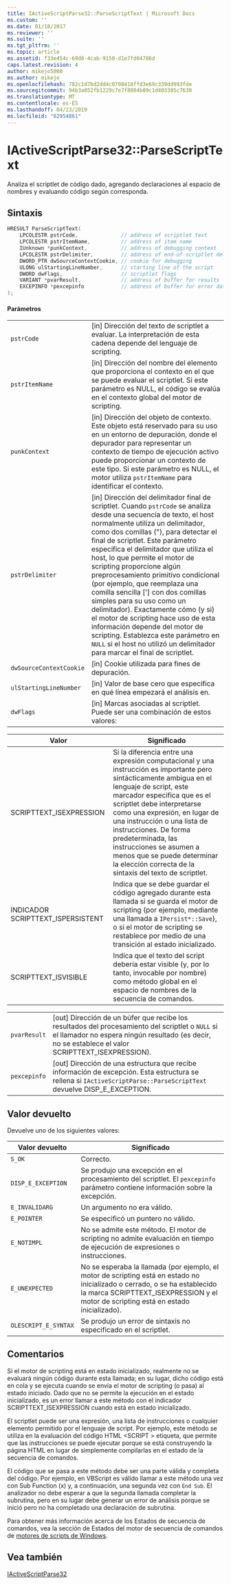 ```yaml
---
title: IActiveScriptParse32::ParseScriptText | Microsoft Docs
ms.custom: ''
ms.date: 01/18/2017
ms.reviewer: ''
ms.suite: ''
ms.tgt_pltfrm: ''
ms.topic: article
ms.assetid: f33e454c-69d8-4cab-9150-d1e7fd04786d
caps.latest.revision: 4
author: mikejo5000
ms.author: mikejo
ms.openlocfilehash: 782c1d7bd2dd4c0708418ffd3e69c339dd993fde
ms.sourcegitcommit: 94b3a052fb1229c7e7f8804b09c1d403385c7630
ms.translationtype: MT
ms.contentlocale: es-ES
ms.lasthandoff: 04/23/2019
ms.locfileid: "62954861"
---
```

# <a name="iactivescriptparse32parsescripttext"></a>IActiveScriptParse32::ParseScriptText
Analiza el scriptlet de código dado, agregando declaraciones al espacio de nombres y evaluando código según corresponda.  
  
## <a name="syntax"></a>Sintaxis  
  
```cpp
HRESULT ParseScriptText(  
    LPCOLESTR pstrCode,              // address of scriptlet text  
    LPCOLESTR pstrItemName,          // address of item name  
    IUnknown *punkContext,           // address of debugging context  
    LPCOLESTR pstrDelimiter,         // address of end-of-scriptlet delimiter  
    DWORD_PTR dwSourceContextCookie, // cookie for debugging  
    ULONG ulStartingLineNumber,      // starting line of the script  
    DWORD dwFlags,                   // scriptlet flags  
    VARIANT *pvarResult,             // address of buffer for results  
    EXCEPINFO *pexcepinfo            // address of buffer for error data  
);  
```  
  
#### <a name="parameters"></a>Parámetros  
  
|||  
|-|-|  
|`pstrCode`|[in] Dirección del texto de scriptlet a evaluar. La interpretación de esta cadena depende del lenguaje de scripting.|  
|`pstrItemName`|[in] Dirección del nombre del elemento que proporciona el contexto en el que se puede evaluar el scriptlet. Si este parámetro es NULL, el código se evalúa en el contexto global del motor de scripting.|  
|`punkContext`|[in] Dirección del objeto de contexto. Este objeto está reservado para su uso en un entorno de depuración, donde el depurador para representar un contexto de tiempo de ejecución activo puede proporcionar un contexto de este tipo. Si este parámetro es NULL, el motor utiliza `pstrItemName` para identificar el contexto.|  
|`pstrDelimiter`|[in] Dirección del delimitador final de scriptlet. Cuando `pstrCode` se analiza desde una secuencia de texto, el host normalmente utiliza un delimitador, como dos comillas ("), para detectar el final de scriptlet. Este parámetro especifica el delimitador que utiliza el host, lo que permite el motor de scripting proporcione algún preprocesamiento primitivo condicional (por ejemplo, que reemplaza una comilla sencilla ['] con dos comillas simples para su uso como un delimitador). Exactamente cómo (y si) el motor de scripting hace uso de esta información depende del motor de scripting. Establezca este parámetro en `NULL` si el host no utilizó un delimitador para marcar el final de scriptlet.|  
|`dwSourceContextCookie`|[in] Cookie utilizada para fines de depuración.|  
|`ulStartingLineNumber`|[in] Valor de base cero que especifica en qué línea empezará el análisis en.|  
|`dwFlags`|[in] Marcas asociadas al scriptlet. Puede ser una combinación de estos valores:|  
  
|Valor|Significado|  
|-----------|-------------|  
|SCRIPTTEXT_ISEXPRESSION|Si la diferencia entre una expresión computacional y una instrucción es importante pero sintácticamente ambigua en el lenguaje de script, este marcador especifica que es el scriptlet debe interpretarse como una expresión, en lugar de una instrucción o una lista de instrucciones. De forma predeterminada, las instrucciones se asumen a menos que se puede determinar la elección correcta de la sintaxis del texto de scriptlet.|  
|INDICADOR SCRIPTTEXT_ISPERSISTENT|Indica que se debe guardar el código agregado durante esta llamada si se guarda el motor de scripting (por ejemplo, mediante una llamada a `IPersist*::Save`), o si el motor de scripting se restablece por medio de una transición al estado inicializado.|  
|SCRIPTTEXT_ISVISIBLE|Indica que el texto del script debería estar visible (y, por lo tanto, invocable por nombre) como método global en el espacio de nombres de la secuencia de comandos.|  
  
|||  
|-|-|  
|`pvarResult`|[out] Dirección de un búfer que recibe los resultados del procesamiento del scriptlet o `NULL` si el llamador no espera ningún resultado (es decir, no se establece el valor SCRIPTTEXT_ISEXPRESSION).|  
|`pexcepinfo`|[out] Dirección de una estructura que recibe información de excepción. Esta estructura se rellena si `IActiveScriptParse::ParseScriptText` devuelve DISP_E_EXCEPTION.|  
  
## <a name="return-value"></a>Valor devuelto  
 Devuelve uno de los siguientes valores:  
  
|Valor devuelto|Significado|  
|------------------|-------------|  
|`S_OK`|Correcto.|  
|`DISP_E_EXCEPTION`|Se produjo una excepción en el procesamiento del scriptlet. El `pexcepinfo` parámetro contiene información sobre la excepción.|  
|`E_INVALIDARG`|Un argumento no era válido.|  
|`E_POINTER`|Se especificó un puntero no válido.|  
|`E_NOTIMPL`|No se admite este método. El motor de scripting no admite evaluación en tiempo de ejecución de expresiones o instrucciones.|  
|`E_UNEXPECTED`|No se esperaba la llamada (por ejemplo, el motor de scripting está en estado no inicializado o cerrado, o se ha establecido la marca SCRIPTTEXT_ISEXPRESSION y el motor de scripting está en estado inicializado).|  
|`OLESCRIPT_E_SYNTAX`|Se produjo un error de sintaxis no especificado en el scriptlet.|  
  
## <a name="remarks"></a>Comentarios  
 Si el motor de scripting está en estado inicializado, realmente no se evaluará ningún código durante esta llamada; en su lugar, dicho código está en cola y se ejecuta cuando se envía el motor de scripting (o pasa) al estado iniciado. Dado que no se permite la ejecución en el estado inicializado, es un error llamar a este método con el indicador SCRIPTTEXT_ISEXPRESSION cuando está en estado inicializado.  
  
 El scriptlet puede ser una expresión, una lista de instrucciones o cualquier elemento permitido por el lenguaje de script. Por ejemplo, este método se utiliza en la evaluación del código HTML \<SCRIPT > etiqueta, que permite que las instrucciones se puede ejecutar porque se está construyendo la página HTML en lugar de simplemente compilarlas en el estado de la secuencia de comandos.  
  
 El código que se pasa a este método debe ser una parte válida y completa del código. Por ejemplo, en VBScript es válido llamar a este método una vez con Sub Function (x) y, a continuación, una segunda vez con `End Sub`. El analizador no debe esperar a que la segunda llamada completar la subrutina, pero en su lugar debe generar un error de análisis porque se inició pero no ha completado una declaración de subrutina.  
  
 Para obtener más información acerca de los Estados de secuencia de comandos, vea la sección de Estados del motor de secuencia de comandos de [motores de scripts de Windows](../../winscript/windows-script-engines.md).  
  
## <a name="see-also"></a>Vea también  
 [IActiveScriptParse32](../../winscript/reference/iactivescriptparse32.md)
